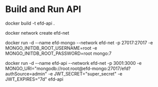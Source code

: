 # Build and Run API

docker build -t efd-api .

docker network create efd-net

docker run -d --name efd-mongo --network efd-net -p 27017:27017 -e MONGO_INITDB_ROOT_USERNAME=root -e MONGO_INITDB_ROOT_PASSWORD=root mongo:7

docker run -d --name efd-api --network efd-net -p 3001:3000 -e MONGO_URI="mongodb://root:root@efd-mongo:27017/efd?authSource=admin" -e JWT_SECRET="super_secret" -e JWT_EXPIRES="7d" efd-api